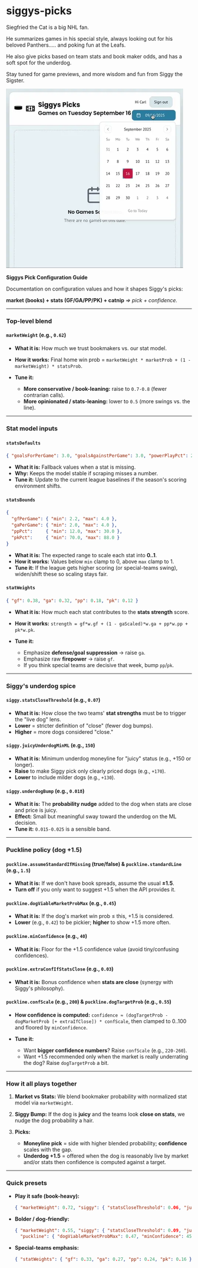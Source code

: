 # siggys-picks

Siegfried the Cat is a big NHL fan.

He summarizes games in his special style, always looking out for his beloved Panthers..... and poking fun at the Leafs.

He also give picks based on team stats and book maker odds, and has a soft spot for the underdog.

Stay tuned for game previews, and more wisdom and fun from Siggy the Sigster.
 
![Demo](./siggys-picks.webp)


<summary><strong>Siggys Pick Configuration Guide</strong></summary>

Documentation on configuration values and how it shapes Siggy's picks:

**market (books) + stats (GF/GA/PP/PK) + catnip**
_=> pick + confidence._

---

### Top-level blend

#### `marketWeight` (e.g., `0.62`)

* **What it is:** How much we trust bookmakers vs. our stat model.
* **How it works:** Final home win prob = `marketWeight * marketProb + (1 - marketWeight) * statsProb`.
* **Tune it:**

  * **More conservative / book-leaning:** raise to `0.7-0.8` (fewer contrarian calls).
  * **More opinionated / stats-leaning:** lower to `0.5` (more swings vs. the line).

---

### Stat model inputs

#### `statsDefaults`

```json
{ "goalsForPerGame": 3.0, "goalsAgainstPerGame": 3.0, "powerPlayPct": 20.0, "penaltyKillPct": 78.0 }
```

* **What it is:** Fallback values when a stat is missing.
* **Why:** Keeps the model stable if scraping misses a number.
* **Tune it:** Update to the current league baselines if the season's scoring environment shifts.

#### `statsBounds`

```json
{
  "gfPerGame": { "min": 2.2, "max": 4.0 },
  "gaPerGame": { "min": 2.0, "max": 4.0 },
  "ppPct":     { "min": 12.0, "max": 30.0 },
  "pkPct":     { "min": 70.0, "max": 88.0 }
}
```

* **What it is:** The expected range to scale each stat into **0..1**.
* **How it works:** Values below `min` clamp to 0, above `max` clamp to 1.
* **Tune it:** If the league gets higher scoring (or special-teams swing), widen/shift these so scaling stays fair.

#### `statWeights`

```json
{ "gf": 0.38, "ga": 0.32, "pp": 0.18, "pk": 0.12 }
```

* **What it is:** How much each stat contributes to the **stats strength** score.
* **How it works:** `strength = gf*w.gf + (1 - gaScaled)*w.ga + pp*w.pp + pk*w.pk`.
* **Tune it:**

  * Emphasize **defense/goal suppression** → raise `ga`.
  * Emphasize raw **firepower** → raise `gf`.
  * If you think special teams are decisive that week, bump `pp`/`pk`.

---

### Siggy's underdog spice

#### `siggy.statsCloseThreshold` (e.g., `0.07`)

* **What it is:** How close the two teams' **stat strengths** must be to trigger the "live dog" lens.
* **Lower** = stricter definition of "close" (fewer dog bumps).
* **Higher** = more dogs considered "close."

#### `siggy.juicyUnderdogMinML` (e.g., `150`)

* **What it is:** Minimum underdog moneyline for "juicy" status (e.g., +150 or longer).
* **Raise** to make Siggy pick only clearly priced dogs (e.g., `+170`).
* **Lower** to include milder dogs (e.g., `+130`).

#### `siggy.underdogBump` (e.g., `0.018`)

* **What it is:** The **probability nudge** added to the dog when stats are close and price is juicy.
* **Effect:** Small but meaningful sway toward the underdog on the ML decision.
* **Tune it:** `0.015-0.025` is a sensible band.

---

### Puckline policy (dog +1.5)

#### `puckline.assumeStandardIfMissing` (true/false) & `puckline.standardLine` (e.g., `1.5`)

* **What it is:** If we don't have book spreads, assume the usual **±1.5**.
* **Turn off** if you only want to suggest +1.5 when the API provides it.

#### `puckline.dogViableMarketProbMax` (e.g., `0.45`)

* **What it is:** If the dog's market win prob ≤ this, +1.5 is considered.
* **Lower** (e.g., `0.42`) to be pickier; **higher** to show +1.5 more often.

#### `puckline.minConfidence` (e.g., `40`)

* **What it is:** Floor for the +1.5 confidence value (avoid tiny/confusing confidences).

#### `puckline.extraConfIfStatsClose` (e.g., `0.03`)

* **What it is:** Bonus confidence when **stats are close** (synergy with Siggy's philosophy).

#### `puckline.confScale` (e.g., `200`) & `puckline.dogTargetProb` (e.g., `0.55`)

* **How confidence is computed:**
  `confidence ≈ (dogTargetProb - dogMarketProb [+ extraIfClose]) * confScale`, then clamped to 0..100 and floored by `minConfidence`.
* **Tune it:**

  * Want **bigger confidence numbers**? Raise `confScale` (e.g., `220-260`).
  * Want +1.5 recommended only when the market is really underrating the dog? Raise `dogTargetProb` a bit.

---

### How it all plays together

1. **Market vs Stats:** We blend bookmaker probability with normalized stat model via `marketWeight`.
2. **Siggy Bump:** If the dog is **juicy** and the teams look **close on stats**, we nudge the dog probability a hair.
3. **Picks:**

   * **Moneyline pick** = side with higher blended probability; **confidence** scales with the gap.
   * **Underdog +1.5** = offered when the dog is reasonably live by market and/or stats then confidence is computed against a target.

---

### Quick presets

* **Play it safe (book-heavy):**

  ```json
  { "marketWeight": 0.72, "siggy": { "statsCloseThreshold": 0.06, "juicyUnderdogMinML": 160, "underdogBump": 0.015 } }
  ```

* **Bolder / dog-friendly:**

  ```json
  { "marketWeight": 0.55, "siggy": { "statsCloseThreshold": 0.09, "juicyUnderdogMinML": 140, "underdogBump": 0.022 },
    "puckline": { "dogViableMarketProbMax": 0.47, "minConfidence": 45 } }
  ```

* **Special-teams emphasis:**

  ```json
  { "statWeights": { "gf": 0.33, "ga": 0.27, "pp": 0.24, "pk": 0.16 } }
  ```
</details>